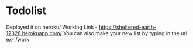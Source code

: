 # Todolist
Deployed it on heroku/ Working Link - https://sheltered-earth-12328.herokuapp.com/
You can also make your new list by typing in the url ex- /work

